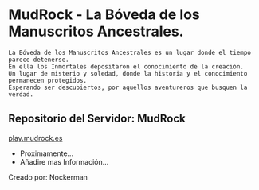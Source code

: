 # MudRock - La Bóveda de los Manuscritos Ancestrales.
```
La Bóveda de los Manuscritos Ancestrales es un lugar donde el tiempo parece detenerse.
En ella los Inmortales depositaron el conocimiento de la creación.
Un lugar de misterio y soledad, donde la historia y el conocimiento permanecen protegidos.
Esperando ser descubiertos, por aquellos aventureros que busquen la verdad.
```
## Repositorio del Servidor: MudRock
[play.mudrock.es](https://api.loohpjames.com/serverbanner.png?ip=play.mudrock.es)

* Proximamente...
* Añadire mas Información...

Creado por: Nockerman